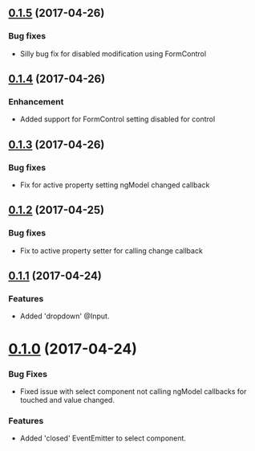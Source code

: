 <a name="0.1.5"></a>
## [0.1.5](https://github.com/hoveytech/ng2-select/compare/v1.2.0...v0.1.5) (2017-04-26)

### Bug fixes

* Silly bug fix for disabled modification using FormControl

<a name="0.1.4"></a>
## [0.1.4](https://github.com/hoveytech/ng2-select/compare/v1.2.0...v0.1.4) (2017-04-26)

### Enhancement

* Added support for FormControl setting disabled for control

<a name="0.1.3"></a>
## [0.1.3](https://github.com/hoveytech/ng2-select/compare/v1.2.0...v0.1.3) (2017-04-26)

### Bug fixes

* Fix for active property setting ngModel changed callback

<a name="0.1.2"></a>
## [0.1.2](https://github.com/hoveytech/ng2-select/compare/v1.2.0...v0.1.2) (2017-04-25)

### Bug fixes

* Fix to active property setter for calling change callback

<a name="0.1.1"></a>
## [0.1.1](https://github.com/hoveytech/ng2-select/compare/v1.2.0...v0.1.1) (2017-04-24)

### Features

* Added 'dropdown' @Input.

<a name="0.1.0"></a>
# [0.1.0](https://github.com/hoveytech/ng2-select/compare/v1.2.0...v0.1.0) (2017-04-24)

### Bug Fixes

* Fixed issue with select component not calling ngModel callbacks for touched and value changed.

### Features

* Added 'closed' EventEmitter to select component.
